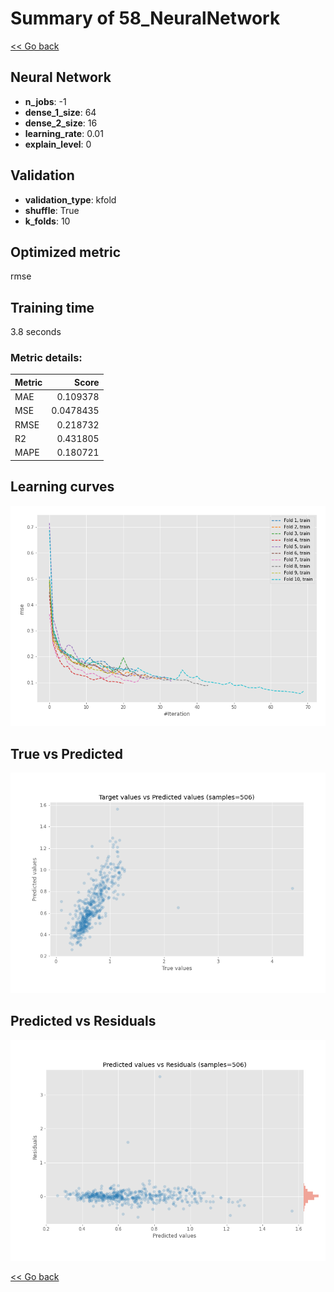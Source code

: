 # Summary of 58_NeuralNetwork

[<< Go back](../README.md)


## Neural Network
- **n_jobs**: -1
- **dense_1_size**: 64
- **dense_2_size**: 16
- **learning_rate**: 0.01
- **explain_level**: 0

## Validation
 - **validation_type**: kfold
 - **shuffle**: True
 - **k_folds**: 10

## Optimized metric
rmse

## Training time

3.8 seconds

### Metric details:
| Metric   |     Score |
|:---------|----------:|
| MAE      | 0.109378  |
| MSE      | 0.0478435 |
| RMSE     | 0.218732  |
| R2       | 0.431805  |
| MAPE     | 0.180721  |



## Learning curves
![Learning curves](learning_curves.png)
## True vs Predicted

![True vs Predicted](true_vs_predicted.png)


## Predicted vs Residuals

![Predicted vs Residuals](predicted_vs_residuals.png)



[<< Go back](../README.md)
